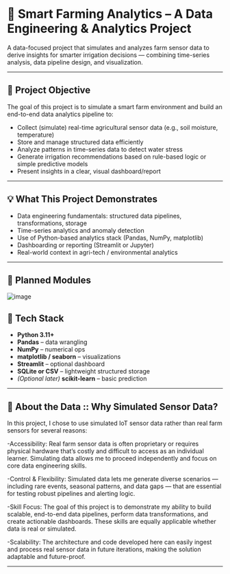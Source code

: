 
# 🌿 Smart Farming Analytics – A Data Engineering & Analytics Project

A data-focused project that simulates and analyzes farm sensor data to derive insights for smarter irrigation decisions — combining time-series analysis, data pipeline design, and visualization.

---

## 📌 Project Objective

The goal of this project is to simulate a smart farm environment and build an end-to-end data analytics pipeline to:

- Collect (simulate) real-time agricultural sensor data (e.g., soil moisture, temperature)
- Store and manage structured data efficiently
- Analyze patterns in time-series data to detect water stress
- Generate irrigation recommendations based on rule-based logic or simple predictive models
- Present insights in a clear, visual dashboard/report

---

## 💡 What This Project Demonstrates

- Data engineering fundamentals: structured data pipelines, transformations, storage
- Time-series analytics and anomaly detection
- Use of Python-based analytics stack (Pandas, NumPy, matplotlib)
- Dashboarding or reporting (Streamlit or Jupyter)
- Real-world context in agri-tech / environmental analytics

---

## 🧩 Planned Modules


![image](https://github.com/user-attachments/assets/8a7ef0be-4dc5-4fc6-b484-0f7cfc08071b)






## 🔧 Tech Stack

- **Python 3.11+**
- **Pandas** – data wrangling
- **NumPy** – numerical ops
- **matplotlib / seaborn** – visualizations
- **Streamlit** – optional dashboard
- **SQLite or CSV** – lightweight structured storage
- *(Optional later)* **scikit-learn** – basic prediction

---
## 🔧 About the Data :: Why Simulated Sensor Data?

In this project, I chose to use simulated IoT sensor data rather than real farm sensors for several reasons:

-Accessibility: Real farm sensor data is often proprietary or requires physical hardware that’s costly and difficult to access as an individual learner. Simulating data allows me to proceed independently and focus on core data engineering skills.

-Control & Flexibility: Simulated data lets me generate diverse scenarios — including rare events, seasonal patterns, and data gaps — that are essential for testing robust pipelines and alerting logic.

-Skill Focus: The goal of this project is to demonstrate my ability to build scalable, end-to-end data pipelines, perform data transformations, and create actionable dashboards. These skills are equally applicable whether data is real or simulated.

-Scalability: The architecture and code developed here can easily ingest and process real sensor data in future iterations, making the solution adaptable and future-proof.

---
